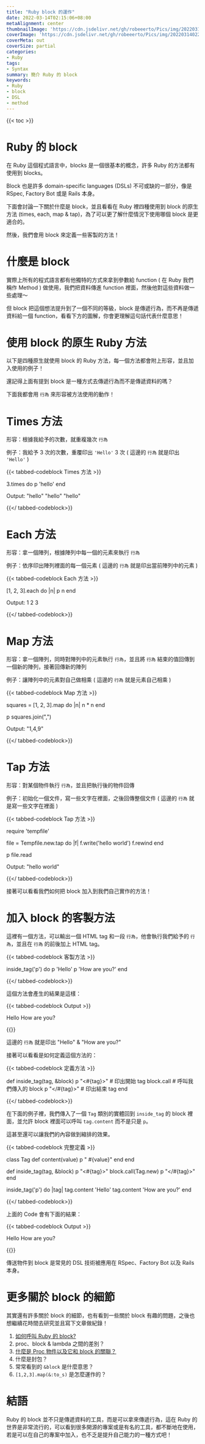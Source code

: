 ```yaml
---
title: "Ruby block 的運作"
date: 2022-03-14T02:15:06+08:00
metaAlignment: center
thumbnailImage: 'https://cdn.jsdelivr.net/gh/robeeerto/Pics/img/202203140228710.png'
coverImage: 'https://cdn.jsdelivr.net/gh/robeeerto/Pics/img/202203140229027.jpg'
coverMeta: out
coverSize: partial
categories:
- Ruby
tags:
- Syntax
summary: 簡介 Ruby 的 block
keywords:
- Ruby
- block
- DSL
- method
---
```


{{< toc >}}

# Ruby 的 block 

在 Ruby 這個程式語言中，blocks 是一個很基本的概念，許多 Ruby 的方法都有使用到 blocks。

Block 也是許多 domain-specific languages (DSLs) 不可或缺的一部分，像是 RSpec, Factory Bot 或是 Rails 本身。

下面會討論一下關於什麼是 block，並且看看在 Ruby 裡四種使用到 block 的原生方法 (times, each, map & tap)，為了可以更了解什麼情況下使用哪個 block 是更適合的。

然後，我們會用 block 來定義一些客製的方法！

# 什麼是 block

實際上所有的程式語言都有他獨特的方式來拿到參數給 function ( 在 Ruby 我們稱作 Method ) 做使用，我們把資料傳進 function 裡面，然後他對這些資料做一些處理～

但 block 把這個想法提升到了一個不同的等級，block 是傳遞行為，而不再是傳遞資料給一個 function，看看下方的圖解，你會更理解這句話代表什麼意思！

# 使用 block 的原生 Ruby 方法

以下是四種原生就使用 block 的 Ruby 方法，每一個方法都會附上形容，並且加入使用的例子！

還記得上面有提到 block 是一種方式去傳遞行為而不是傳遞資料的嗎？

下面我都會用 `行為` 來形容被方法使用的動作！

# Times 方法

形容：根據我給予的次數，就重複幾次 `行為`

例子：我給予 3 次的次數，重覆印出 `'Hello'` 3 次 ( 這邊的 `行為` 就是印出 `'Hello'` )

{{< tabbed-codeblock Times 方法 >}}
<!-- tab ruby -->
3.times do
  p 'hello'
end

Output:
"hello"
"hello"
"hello"
<!-- endtab -->
{{</ tabbed-codeblock>}}

# Each 方法

形容：拿一個陣列，根據陣列中每一個的元素來執行 `行為`

例子：依序印出陣列裡面的每一個元素 ( 這邊的 `行為` 就是印出當前陣列中的元素 )

{{< tabbed-codeblock Each 方法 >}}
<!-- tab ruby -->
[1, 2, 3].each do |n|
  p n
end

Output:
1
2
3
<!-- endtab -->
{{</ tabbed-codeblock>}}

# Map 方法

形容：拿一個陣列，同時對陣列中的元素執行 `行為`，並且將 `行為` 結束的值回傳到一個新的陣列，接著回傳新的陣列

例子：讓陣列中的元素對自己做相乘 ( 這邊的 `行為` 就是元素自己相乘 )

{{< tabbed-codeblock Map 方法 >}}
<!-- tab ruby -->
squares = [1, 2, 3].map do |n|
  n * n
end

p squares.join(",")

Output:
"1,4,9"
<!-- endtab -->
{{</ tabbed-codeblock>}}


# Tap 方法

形容：對某個物件執行 `行為`，並且把執行後的物件回傳

例子：初始化一個文件，寫一些文字在裡面，之後回傳整個文件 ( 這邊的 `行為` 就是寫一些文字在裡面 )

{{< tabbed-codeblock Tap 方法 >}}
<!-- tab ruby -->
require 'tempfile'

file = Tempfile.new.tap do |f|
  f.write('hello world')
  f.rewind
end

p file.read

Output:
"hello world"
<!-- endtab -->
{{</ tabbed-codeblock>}}

接著可以看看我們如何把 block 加入到我們自己實作的方法！

# 加入 block 的客製方法

這裡有一個方法，可以輸出一個 HTML tag 和一段 `行為`，他會執行我們給予的 `行為`，並且在 `行為` 的前後加上 HTML tag。

{{< tabbed-codeblock 客製方法 >}}
<!-- tab ruby -->
inside_tag('p') do
  p 'Hello'
  p 'How are you?'
end
<!-- endtab -->
{{</ tabbed-codeblock>}}


這個方法會產生的結果是這樣：

{{< tabbed-codeblock Output >}}
<!-- tab ruby -->
<p>
Hello
How are you?
</p>
<!-- endtab -->
{{</ tabbed-codeblock>}}

這邊的 `行為` 就是印出 "Hello" & "How are you?"

接著可以看看是如何定義這個方法的：

{{< tabbed-codeblock 定義方法 >}}
<!-- tab ruby -->
def inside_tag(tag, &block)
  p "<#{tag}>"  # 印出開始 tag
  block.call    # 呼叫我們傳入的 block
  p "</#{tag}>" # 印出結束 tag
end
<!-- endtab -->
{{</ tabbed-codeblock>}}

在下面的例子裡，我們傳入了一個 `Tag` 類別的實體回到 `inside_tag` 的 block 裡面，並允許 block 裡面可以呼叫 `tag.content` 而不是只是 `p`。

這甚至還可以讓我們的內容做到縮排的效果。

{{< tabbed-codeblock 完整定義 >}}
<!-- tab ruby -->
class Tag
  def content(value)
    p "  #{value}"
  end
end

def inside_tag(tag, &block)
  p "<#{tag}>"
  block.call(Tag.new)
  p "</#{tag}>"
end

inside_tag('p') do |tag|
  tag.content 'Hello'
  tag.content 'How are you?'
end
<!-- endtab -->
{{</ tabbed-codeblock>}}

上面的 Code 會有下面的結果：

{{< tabbed-codeblock Output >}}
<!-- tab ruby -->
<p>
  Hello
  How are you?
</p>
<!-- endtab -->
{{</ tabbed-codeblock>}}

傳送物件到 block 是常見的 DSL 技術被應用在 RSpec、Factory Bot 以及 Rails 本身。

# 更多關於 block 的細節

其實還有許多關於 block 的細節，也有看到一些關於 block 有趣的問題，之後也想繼續花時間去研究並且寫下文章做紀錄！

1. [如何呼叫 Ruby 的 block?](https://robeeerto.tw/2022/03/如何呼叫-ruby-的-block/)
2. proc、block & lambda 之間的差別？
3. [什麼是 Proc 物件以及它和 block 的關聯？](https://robeeerto.tw/2022/03/了解-Proc-物件/)
4. 什麼是封包？
5. 常常看到的 `&block` 是什麼意思？
6. `[1,2,3].map(&:to_s)` 是怎麼運作的？

# 結語

Ruby 的 block 並不只是傳遞資料的工具，而是可以拿來傳遞行為，這在 Ruby 的世界是非常流行的，可以看到很多開源的專案或是有名的工具，都不斷地在使用，若是可以在自己的專案中加入，也不乏是提升自己能力的一種方式吧！





